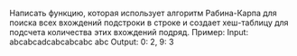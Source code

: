 Написать функцию, которая использует алгоритм Рабина-Карпа для поиска всех вхождений подстроки в строке и создает хеш-таблицу для подсчета количества этих вхождений подряд.
Пример:
Input:
abcabcadcabcabcabc
abc
Output:
0: 2, 9: 3
